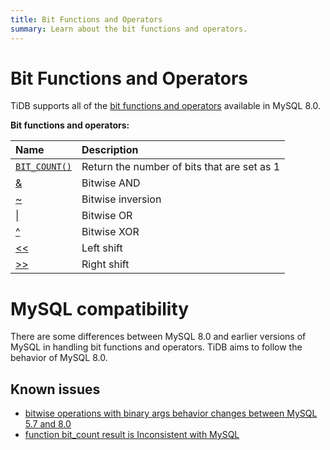 ```yaml
---
title: Bit Functions and Operators
summary: Learn about the bit functions and operators.
---
```


# Bit Functions and Operators

TiDB supports all of the [bit functions and operators](https://dev.mysql.com/doc/refman/8.0/en/bit-functions.html) available in MySQL 8.0.

**Bit functions and operators:**

| Name | Description |
| :------| :------------- |
| [`BIT_COUNT()`](https://dev.mysql.com/doc/refman/8.0/en/bit-functions.html#function_bit-count) | Return the number of bits that are set as 1 |
| [&](https://dev.mysql.com/doc/refman/8.0/en/bit-functions.html#operator_bitwise-and) | Bitwise AND |
| [~](https://dev.mysql.com/doc/refman/8.0/en/bit-functions.html#operator_bitwise-invert) | Bitwise inversion |
| [\|](https://dev.mysql.com/doc/refman/8.0/en/bit-functions.html#operator_bitwise-or) | Bitwise OR |
| [^](https://dev.mysql.com/doc/refman/8.0/en/bit-functions.html#operator_bitwise-xor) | Bitwise XOR |
| [<<](https://dev.mysql.com/doc/refman/8.0/en/bit-functions.html#operator_left-shift) | Left shift |
| [>>](https://dev.mysql.com/doc/refman/8.0/en/bit-functions.html#operator_right-shift) | Right shift |

# MySQL compatibility

There are some differences between MySQL 8.0 and earlier versions of MySQL in handling bit functions and operators. TiDB aims to follow the behavior of MySQL 8.0.

## Known issues

- [bitwise operations with binary args behavior changes between MySQL 5.7 and 8.0](https://github.com/pingcap/tidb/issues/30637)
- [function bit\_count result is Inconsistent with MySQL](https://github.com/pingcap/tidb/issues/44621)
